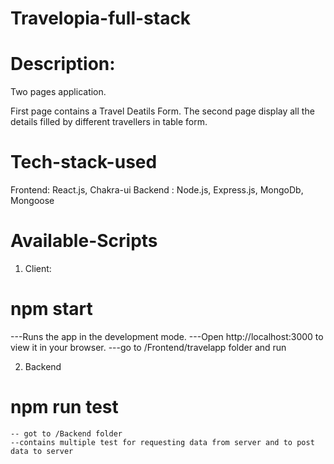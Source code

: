 # Travelopia-full-stack

# Description:
Two pages application.

First page contains a Travel Deatils Form.
The second page display all the details filled by different travellers in table form.

# Tech-stack-used
Frontend: React.js, Chakra-ui
Backend : Node.js, Express.js, MongoDb, Mongoose

# Available-Scripts
1. Client:
# npm start 
  ---Runs the app in the development mode.
  ---Open http://localhost:3000 to view it in your browser.
  ---go to /Frontend/travelapp folder and run 

2. Backend 
# npm run test 
    -- got to /Backend folder
    --contains multiple test for requesting data from server and to post data to server
